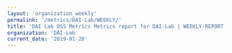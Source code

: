 ```yaml
---
layout: 'organization_weekly'
permalink: '/metrics/DAI-Lab/WEEKLY/'
title: 'DAI Lab OSS Metrics Metrics report for DAI-Lab | WEEKLY-REPORT-2019-01-20'
organization: 'DAI-Lab'
current_date: '2019-01-20'
---
```

